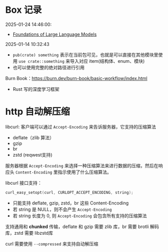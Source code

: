 # Box 记录
2025-01-24 14:46:00:
- [Foundations of Large Language Models](https://arxiv.org/pdf/2501.09223)

2025-01-14 10:32:43
- `pub(crate) something` 表示在当前包可见，也就是可以直接在其他模块里使用 `use crate::something` 来导入对应 item(结构体、enum、模块)
- 也可以使用完整的绝对路径进行引用

Burn Book：https://burn.dev/burn-book/basic-workflow/index.html
- Rust 写的深度学习框架
# **http 自动解压缩**
libcurl: 客户端可以通过 `Accept-Encoding` 来告诉服务器，它支持的压缩算法
- deflate（zlib 算法）
- gzip
- br
- zstd (reqwest支持)

服务器根据 `Accept-Encoding` 来选择一种压缩算法来进行数据的压缩，然后在响应头 `Content-Encoding` 里指示使用了什么压缩算法。

libcurl 接口支持：
```c
curl_easy_setopt(curl, CURLOPT_ACCEPT_ENCODING, string);
```
- 只能支持 deflate, gzip, zstd，br 这些 Content-Encoding
- 若 string 是 NULL，则不会产生 `Accept-Encoding`
- 若 string 长度为 0, 则 `Accept-Encoding` 会包含所有支持的压缩算法

支持通用和 **chunked** 传输，deflate 和 gzip 需要 zlib 库，br 需要 brotli 解码库，zstd 需要 libzstd库

curl 需要使用 `--compressed` 来支持自动解压缩

